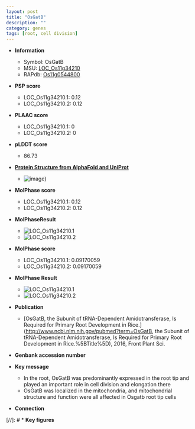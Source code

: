 ```yaml
---
layout: post
title: "OsGatB"
description: ""
category: genes
tags: [root, cell division]
---
```


* **Information**  
    + Symbol: OsGatB  
    + MSU: [LOC_Os11g34210](http://rice.plantbiology.msu.edu/cgi-bin/ORF_infopage.cgi?orf=LOC_Os11g34210)  
    + RAPdb: [Os11g0544800](http://rapdb.dna.affrc.go.jp/viewer/gbrowse_details/irgsp1?name=Os11g0544800)  

* **PSP score**  
    + LOC_Os11g34210.1: 0.12 
    + LOC_Os11g34210.2: 0.12 

* **PLAAC score**  
    + LOC_Os11g34210.1: 0 
    + LOC_Os11g34210.2: 0 

* **pLDDT score**
    + 86.73

* **[Protein Structure from AlphaFold and UniProt](https://www.uniprot.org/uniprotkb/Q2R2Z0/entry#structure)**
    + ![image](https://ricepsp.github.io/images/Q2/AF-Q2R2Z0-F1.png))

* **MolPhase score**
    + LOC_Os11g34210.1: 0.12
    + LOC_Os11g34210.2: 0.12

* **MolPhaseResult**
    + ![LOC_Os11g34210.1](https://ricepsp.github.io/pictures/LOC_Os11g/LOC_Os11g34210.1.png)
    + ![LOC_Os11g34210.2](https://ricepsp.github.io/pictures/LOC_Os11g/LOC_Os11g34210.2.png)

* **MolPhase score**
    + LOC_Os11g34210.1: 0.09170059
    + LOC_Os11g34210.2: 0.09170059

* **MolPhase Result**
    + ![LOC_Os11g34210.1](https://304243504.github.io/Pictures/LOC_Os11g/LOC_Os11g34210.1.png)
    + ![LOC_Os11g34210.2](https://304243504.github.io/Pictures/LOC_Os11g/LOC_Os11g34210.2.png)

* **Publication**  
    + [OsGatB, the Subunit of tRNA-Dependent Amidotransferase, Is Required for Primary Root Development in Rice.](http://www.ncbi.nlm.nih.gov/pubmed?term=OsGatB, the Subunit of tRNA-Dependent Amidotransferase, Is Required for Primary Root Development in Rice.%5BTitle%5D), 2016, Front Plant Sci.

* **Genbank accession number**  

* **Key message**  
    + In the root, OsGatB was predominantly expressed in the root tip and played an important role in cell division and elongation there
    + OsGatB was localized in the mitochondria, and mitochondrial structure and function were all affected in Osgatb root tip cells

* **Connection**  

[//]: # * **Key figures**  


